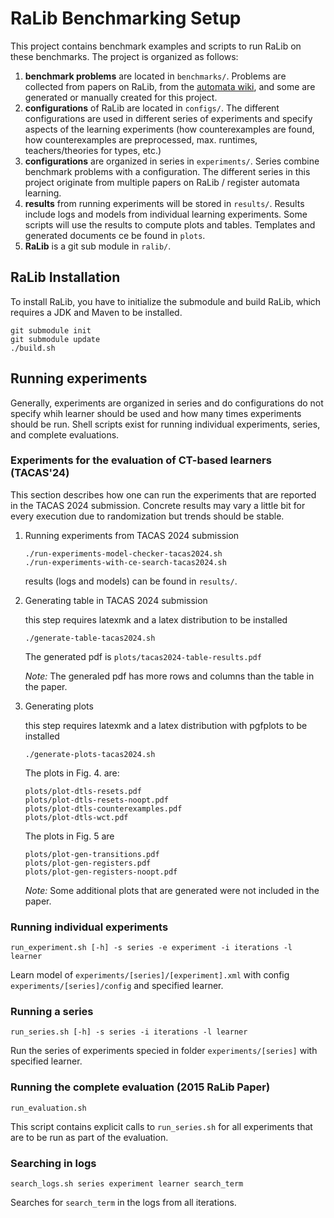 # RaLib Benchmarking Setup

This project contains benchmark examples and scripts to 
run RaLib on these benchmarks. The project is organized
as follows:

1. **benchmark problems** are located in ```benchmarks/```.
    Problems are collected from papers on RaLib, from the
    [automata wiki](https://automata.cs.ru.nl), and some
    are generated or manually created for this project. 
2. **configurations** of RaLib are located in ```configs/```.
    The different configurations are used in different 
    series of experiments and specify aspects of the 
    learning experiments (how counterexamples are found,
    how counterexamples are preprocessed, max. runtimes, 
    teachers/theories for types, etc.) 
3. **configurations** are organized in series in ```experiments/```.
    Series combine benchmark problems with a configuration.
    The different series in this project originate from 
    multiple papers on RaLib / register automata learning.
4. **results** from running experiments will be stored in 
    ```results/```. Results include logs and models from 
    individual learning experiments. Some scripts will 
    use the results to compute plots and tables. 
    Templates and generated documents ce be found 
    in ```plots```.
5. **RaLib** is a git sub module in ```ralib/```.


## RaLib Installation

To install RaLib, you have to initialize the submodule 
and build RaLib, which requires a JDK and Maven to be 
installed.

```
git submodule init
git submodule update
./build.sh
```

## Running experiments 

Generally, experiments are organized in series and 
do configurations do not specify whih learner should 
be used and how many times experiments should be run.
Shell scripts exist for running individual experiments,
series, and complete evaluations.

### Experiments for the evaluation of CT-based learners (TACAS'24)

This section describes how one can run the experiments 
that are reported in the TACAS 2024 submission.
Concrete results may vary a little bit for every 
execution due to randomization but trends should be
stable.

1. Running experiments from TACAS 2024 submission

    ```
    ./run-experiments-model-checker-tacas2024.sh
    ./run-experiments-with-ce-search-tacas2024.sh
    ```

    results (logs and models) can be found in ```results/```.


2. Generating table in TACAS 2024 submission

    this step requires latexmk and a latex distribution
    to be installed

    ```
    ./generate-table-tacas2024.sh
    ```

    The generated pdf is ```plots/tacas2024-table-results.pdf```

    *Note:* The generaled pdf has more rows and columns 
    than the table in the paper.

2. Generating plots    

    this step requires latexmk and a latex distribution
    with pgfplots to be installed

    ```
    ./generate-plots-tacas2024.sh
    ```

    The plots in Fig. 4. are:

    ```
    plots/plot-dtls-resets.pdf
    plots/plot-dtls-resets-noopt.pdf
    plots/plot-dtls-counterexamples.pdf
    plots/plot-dtls-wct.pdf
    ```

    The plots in Fig. 5 are

    ```
    plots/plot-gen-transitions.pdf
    plots/plot-gen-registers.pdf
    plots/plot-gen-registers-noopt.pdf
    ```

    *Note:* Some additional plots that are generated
    were not included in the paper.

### Running individual experiments

```
run_experiment.sh [-h] -s series -e experiment -i iterations -l learner
```

Learn model of `experiments/[series]/[experiment].xml` with config
`experiments/[series]/config` and specified learner.

### Running a series

```
run_series.sh [-h] -s series -i iterations -l learner
```

Run the series of experiments specied in folder
`experiments/[series]` with specified learner.

### Running the complete evaluation (2015 RaLib Paper)

```
run_evaluation.sh
```

This script contains explicit calls to `run_series.sh` for
all experiments that are to be run as part of the evaluation.


### Searching in logs

```
search_logs.sh series experiment learner search_term
```

Searches for `search_term` in the logs from all iterations.

